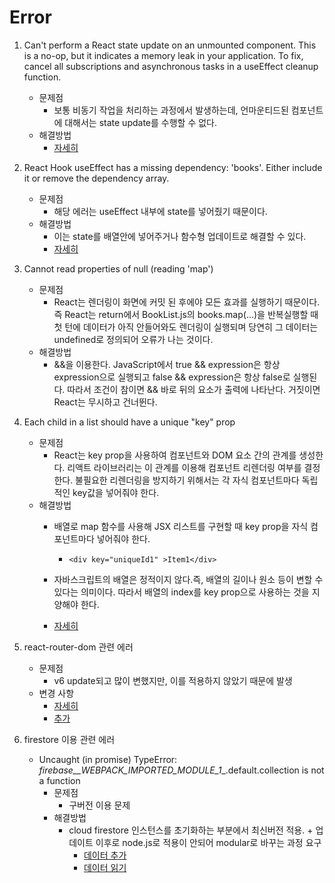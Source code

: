 # Error

1. Can't perform a React state update on an unmounted component. This is a no-op, but it indicates a memory leak in your application. To fix, cancel all subscriptions and asynchronous tasks in a useEffect cleanup function.

    - 문제점
        - 보통 비동기 작업을 처리하는 과정에서 발생하는데, 언마운티드된 컴포넌트에 대해서는 state update를 수행할 수 없다.
    - 해결방법
        - [자세히](https://velog.io/@ohgoodkim/-%EC%97%90%EB%9F%AC%EB%85%B8%ED%8A%B8-Cant-perform-a-React-state-update-on-an-unmounted-component)

2. React Hook useEffect has a missing dependency: 'books'. Either include it or remove the dependency array.

    - 문제점
        - 해당 에러는 useEffect 내부에 state를 넣어줬기 때문이다.
    - 해결방법
        - 이는 state를 배열안에 넣어주거나 함수형 업데이트로 해결할 수 있다.
        - [자세히](https://kyounghwan01.github.io/blog/React/exhaustive-deps-warning/#_1-useeffect%E1%84%82%E1%85%A2-state%E1%84%85%E1%85%B3%E1%86%AF-%E1%84%82%E1%85%A5%E1%87%82%E1%84%8B%E1%85%A5%E1%84%8C%E1%85%AE%E1%86%B7)

3. Cannot read properties of null (reading 'map')
    - 문제점
        - React는 렌더링이 화면에 커밋 된 후에야 모든 효과를 실행하기 때문이다. 즉 React는 return에서 BookList.js의 books.map(...)을 반복실행할 때 첫 턴에 데이터가 아직 안들어와도 렌더링이 실행되며 당연히 그 데이터는 undefined로 정의되어 오류가 나는 것이다.
    - 해결방법
        - &&을 이용한다. JavaScript에서 true && expression은 항상 expression으로 실행되고 false && expression은 항상 false로 실행된다. 따라서 조건이 참이면 && 바로 뒤의 요소가 출력에 나타난다. 거짓이면 React는 무시하고 건너뛴다. 
4. Each child in a list should have a unique "key" prop

    - 문제점
        - React는 key prop을 사용하여 컴포넌트와 DOM 요소 간의 관계를 생성한다. 리액트 라이브러리는 이 관계를 이용해 컴포넌트 리렌더링 여부를 결정한다. 불필요한 리렌더링을 방지하기 위해서는 각 자식 컴포넌트마다 독립적인 key값을 넣어줘야 한다.
    - 해결방법
        - 배열로 map 함수를 사용해 JSX 리스트를 구현할 때 key prop을 자식 컴포넌트마다 넣어줘야 한다.
            - ``<div key="uniqueId1" >Item1</div>``

        - 자바스크립트의 배열은 정적이지 않다.즉, 배열의 길이나 원소 등이 변할 수 있다는 의미이다. 따라서 배열의 index를 key prop으로 사용하는 것을 지양해야 한다.
        - [자세히](https://crong-dev.tistory.com/47)

5. react-router-dom 관련 에러
    - 문제점
        - v6 update되고 많이 변했지만, 이를 적용하지 않았기 때문에 발생
    - 변경 사항
        - [자세히](https://velog.io/@ksmfou98/React-Router-v6-%EC%97%85%EB%8D%B0%EC%9D%B4%ED%8A%B8-%EC%A0%95%EB%A6%AC)
        - [추가](https://blog.woolta.com/categories/1/posts/211)

6. firestore 이용 관련 에러
    - Uncaught (in promise) TypeError: _firebase__WEBPACK_IMPORTED_MODULE_1__.default.collection is not a function
        - 문제점
            - 구버전 이용 문제
        - 해결방법
            - cloud firestore 인스턴스를 초기화하는 부분에서 최신버전 적용. + 업데이트 이후로 node.js로 적용이 안되어 modular로 바꾸는 과정 요구
                - [데이터 추가](https://firebase.google.com/docs/firestore/manage-data/add-data)
                - [데이터 읽기](https://modularfirebase.web.app/common-use-cases/firestore/)
